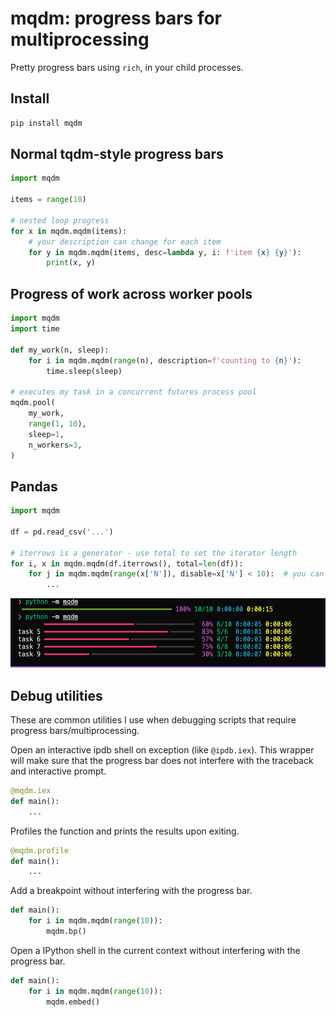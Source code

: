 # mqdm: progress bars for multiprocessing
Pretty progress bars using `rich`, in your child processes.

## Install

```bash
pip install mqdm
```

## Normal tqdm-style progress bars
```python
import mqdm

items = range(10)

# nested loop progress
for x in mqdm.mqdm(items):
    # your description can change for each item
    for y in mqdm.mqdm(items, desc=lambda y, i: f'item {x} {y}'):
        print(x, y)
```


## Progress of work across worker pools
```python
import mqdm
import time

def my_work(n, sleep):
    for i in mqdm.mqdm(range(n), description=f'counting to {n}'):
        time.sleep(sleep)

# executes my task in a concurrent futures process pool
mqdm.pool(
    my_work,
    range(1, 10),
    sleep=1,
    n_workers=3,
)
```

## Pandas
```python
import mqdm

df = pd.read_csv('...')

# iterrows is a generator - use total to set the iterator length
for i, x in mqdm.mqdm(df.iterrows(), total=len(df)):
    for j in mqdm.mqdm(range(x['N']), disable=x['N'] < 10):  # you can disable the progress bar for quick loops
        ...
```

![alt text](static/image.png)


## Debug utilities
These are common utilities I use when debugging scripts that require progress bars/multiprocessing.

Open an interactive ipdb shell on exception (like `@ipdb.iex`). This wrapper will make sure that the progress bar does not interfere with the traceback and interactive prompt.
```python
@mqdm.iex
def main():
    ...
```

Profiles the function and prints the results upon exiting.
```python
@mqdm.profile
def main():
    ...
```

Add a breakpoint without interfering with the progress bar.
```python
def main():
    for i in mqdm.mqdm(range(10)):
        mqdm.bp()
```

Open a IPython shell in the current context without interfering with the progress bar.
```python
def main():
    for i in mqdm.mqdm(range(10)):
        mqdm.embed()
```
